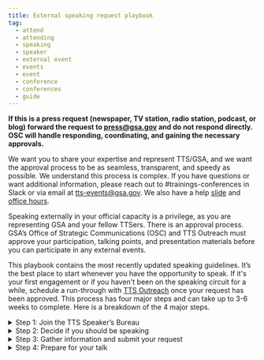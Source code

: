 ```yaml
---
title: External speaking request playbook
tag:
  - attend
  - attending
  - speaking
  - speaker
  - external event
  - events
  - event
  - conference
  - conferences
  - guide
---
```


**If this is a press request (newspaper, TV station, radio station, podcast, or blog) forward the request to [press@gsa.gov](mailto:press@gsa.gov) and do not respond directly. OSC will handle responding, coordinating, and gaining the necessary approvals.**

We want you to share your expertise and represent TTS/GSA, and we want the approval process to be as seamless, transparent, and speedy as possible. We understand this process is complex. If you have questions or want additional information, please reach out to #trainings-conferences in Slack or via email at [tts-events@gsa.gov](mailto:tts-events@gsa.gov). We also have a help [slide](https://docs.google.com/presentation/d/1k8DazgKibsgN5e3kyfghGeAEAqDET251-sV71UrkGNk/edit?usp=sharing) and [office hours](https://calendar.google.com/calendar/selfsched?sstoken=UUtoczVQMkFlT2FSfGRlZmF1bHR8OTE5Y2UyMDBjYzlhMWY4NjkxNThkMmI5ZGI4ZWMzMmM).

Speaking externally in your official capacity is a privilege, as you are representing GSA and your fellow TTSers. There is an approval process. GSA’s Office of Strategic Communications (OSC) and TTS Outreach must approve your participation, talking points, and presentation materials before you can participate in any external events.

This playbook contains the most recently updated speaking guidelines. It’s the best place to start whenever you have the opportunity to speak. If it's your first engagement or if you haven't been on the speaking circuit for a while, schedule a run-through with [TTS Outreach](mailto:tts-outreach@gsa.gov) once your request has been approved.
This process has four major steps and can take up to 3-6 weeks to complete. Here is a breakdown of the 4 major steps.

<details>
<summary>Step 1: Join the TTS Speaker’s Bureau</summary>

If you want to represent TTS at an external event in your official capacity, you will need to be part of the TTS Speaker’s Bureau. In order to join the TTS Speaker’s Bureau you will need to

<ul>
  <li> Create a headshot and bio in the <a href="https://docs.google.com/document/d/1QLbn7nwH_kUS3PRVGQcHbu5MPEwdtf_NTAd6WuBoJFQ/edit">GSA template</a>. <a href="https://docs.google.com/spreadsheets/d/1QUeodBn_hkCiUfxb8xIsMXxoyxXAorpK3B6ujLQ45ZQ/edit#gid=0">Examples of bios</a>
  </li>
  <li> Complete the Join the <a href="https://app.smartsheetgov.com/b/form/ad363ff473f347cdabdde6dbf6b0b973">TTS Speaker’s Bureau form</a></li>
</ul>
</details>
 
<details>
<summary> Step 2: Decide if you should be speaking</summary>

If you have been formally invited to participate in a speaking engagement, you need to think through the following questions.

<ul>
  <li>Will you be speaking in your personal capacity? For additional information on representing GSA in a processional capacity versus a processional capacity please see professional vs personal capacity in the additional information section.</li>
  <li>Do you have time?</li>
  <li>Does the event fit fully within your realm of expertise? Is there someone else at TTS that may be a better fit for this speaking opportunity?</li>
  <li>Have you reviewed the Event Justification Examples?</li>
  <li>Does the event reflect TTS and your team’s larger mission?</li>
  <li>Are you clear how speaking on this topic to this audience in this forum advances TTS and your team?</li>
</ul>
Critical questions that you need to address before submitting a speaker event request.

<ul>
  <li>Are you submitting a proposal for an event or conference?</li>
  <li>Is a colleague better suited to speaking on this topic?</li>
  <li>Are there any sensitivities that may preclude you from speaking publicly?</li>
  <li>Is this event not inclusive or representative of our TTS diversity?</li>
  <li>Is this event scheduled for less than 15 days from now?</li>
  <li>If you answer yes to any of these questions, stop here and contact your direct supervisor or TTS Outreach.</li>
</ul>
</details>

<details>
<summary> Step 3: Gather information and submit your request</summary>
Request that your external event point of contact complete the <a href="https://docs.google.com/document/d/13rdrk-5F_cM8ZztarEH5Ty2ElUVuRdxINQqWAPiVNb0/edit#heading=h.d6kk6wkyrvzf">TTS Speaker Request Form</a> to ensure you have all of the critical information for the approval process and return to you, ccing <a href="mailto:speakers@gsa.gov">speakers@gsa.gov</a>.

Gather information

<h2>1. Prepare your talking points.</h2>
<p>Talking points are required for you to get approval to represent your GSA at a speaking engagement.</p>
<ul>
  <li>Use the <a href="https://docs.google.com/document/d/1vsqMqtcZSSq_IhpFhtUnnNH70hcHGVaWnxhSpe_s054/edit">TTS-wide Talking Points Template</a> to create talking points.</li>
  <li>Have a brief intro prepared for your engagement, along with a few lines about your role at GSA. For guidance, see the above Talking Points Template.</li>
  <li>Once you’ve drafted your talking points, submit them to your direct supervisor. And if you will be speaking about a specific engagement, submit your drafted talking points to the engagement lead.</li>
  <li>Review the TTS Internal/External Virtual Events Guidance and know how to answer Project Specific/TTS/GSA-specific questions, including those outside your direct area of expertise or the topic at hand.</li>
  <li>Gather feedback from your peers prior submitting your Talking Points.</li>
</ul>
<h2>2. Submit your request</h2>
<p>Complete and submit the <a href="https://docs.google.com/forms/d/e/1FAIpQLSeQHPIOtNwzEA7IxrJ4JDHeEUrWNUsiEkbnp8lK26jX04PYBg/viewform">TTS Events’ Speaking, Conferences, and Training Google Form</a> to TTS Events.</p>
<strong>To fill out this form, you will need:</strong>
 <ul>
  <li>A description of the audience</li>
  <li>A copy of your event invite [create a PDF and upload to Google Drive; make it accessible to all of GSA</li>
  <li>To know if the press is invited</li>
  <li>To know if your event/panel will be pre-recorded</li>
  <li>To explain why your participation is beneficial</li>
  <li>Complete Talking Point</li>
 </ul>
Once you submit a request, you will receive an automated email confirmation.That email will also ping your supervisor to approve your request, so it can move up the approval chain. TTS Events will move your request through the GSA approval process, gaining approval from
  <ul>
  <li>TTS (your manager, Outreach Director, and Head of Service/Staff Office (HSSO)</li>
  <li>Federal Acquisition Services (FAS), and</li>
  <li>Office of Strategic Communications (OSC)</li>
  </ul>

<h2>Approval timeline</h2>
<p>Most approvals will take 2-3 weeks to complete. Requests submitted with less than a week lead time are not likely to be approved--please check in with your designated Outreach/Events lead before submitting an approval with less than a week lead time.
<ul>
<li>Until you have been fully approved, the event organizers cannot name you in their marketing materials. Let TTS Outreach know if you run into an issue.</li>
<li>You should not promote your participation until final approval has been given by GSA.</li>
</ul>
You can track the status of your request here with the request number in the subject line of the automated email or reach out to #trainings-conferences in Slack or via email at <a href="mailto:tts-events@gsa.gov">tts-events@gsa.gov</a>.</p>
</details>
<details>
<summary>Step 4: Prepare for your talk</summary>
As your speaking engagement is moving through the approval process, take some time to consider the following topics.
</details>
